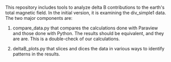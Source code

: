 This repository includes tools to analyze delta B contributions to the earth's total magnetic field.  In the initial version, it is examining the div_simple1 data.  The two major components are:

1. compare_data.py that compares the calculations done with Paraview and those done with Python.  The results should be equivalent, and they are are.  This is a double-check of our calculations.

2. deltaB_plots.py that slices and dices the data in various ways to identify patterns in the results.
